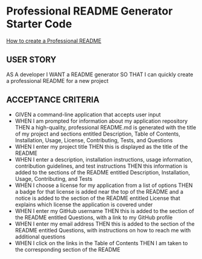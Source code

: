 # Professional README Generator Starter Code

[How to create a Professional README](https://coding-boot-camp.github.io/full-stack/github/professional-readme-guide)


## USER STORY
AS A developer
I WANT a README generator
SO THAT I can quickly create a professional README for a new project

## ACCEPTANCE CRITERIA
* GIVEN a command-line application that accepts user input
* WHEN I am prompted for information about my application repository
THEN a high-quality, professional README.md is generated with the title of my project and sections entitled Description, Table of Contents, Installation, Usage, License, Contributing, Tests, and Questions
* WHEN I enter my project title
THEN this is displayed as the title of the README
* WHEN I enter a description, installation instructions, usage information, contribution guidelines, and test instructions
THEN this information is added to the sections of the README entitled Description, Installation, Usage, Contributing, and Tests
* WHEN I choose a license for my application from a list of options
THEN a badge for that license is added near the top of the README and a notice is added to the section of the README entitled License that explains which license the application is covered under
* WHEN I enter my GitHub username
THEN this is added to the section of the README entitled Questions, with a link to my GitHub profile
* WHEN I enter my email address
THEN this is added to the section of the README entitled Questions, with instructions on how to reach me with additional questions
* WHEN I click on the links in the Table of Contents
THEN I am taken to the corresponding section of the README